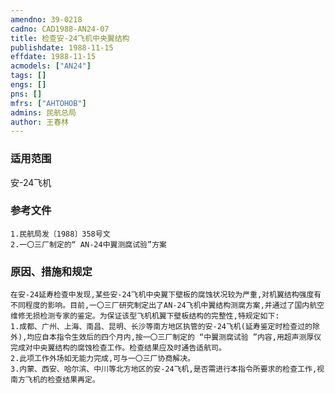 ```yaml
---
amendno: 39-0218  
cadno: CAD1988-AN24-07  
title: 检查安-24飞机中央翼结构  
publishdate: 1988-11-15  
effdate: 1988-11-15  
acmodels: ["AN24"]  
tags: []  
engs: []  
pns: []  
mfrs: ["AHTOHOB"]  
admins: 民航总局  
author: 王春林  
---
```

  
### 适用范围  
安-24飞机  
  
<!--more-->  
### 参考文件  
    1.民航局发〔1988〕358号文  
    2.一〇三厂制定的“ AN-24中翼测腐试验”方案  
  
### 原因、措施和规定  
    在安-24延寿检查中发现,某些安-24飞机中央翼下壁板的腐蚀状况较为严重,对机翼结构强度有不同程度的影响。目前,一〇三厂研究制定出了AN-24飞机中翼结构测腐方案,并通过了国内航空维修无损检测专家的鉴定。为保证该型飞机机翼下壁板结构的完整性,特规定如下:  
    1.成都、广州、上海、南昌、昆明、长沙等南方地区执管的安-24飞机(延寿鉴定时检查过的除外),均应自本指令生效后的四个月内,按一〇三厂制定的 “中翼测腐试验 ”内容,用超声测厚仪完成对中央翼结构的腐蚀检查工作。检查结果应及时通告适航司。  
    2.此项工作外场如无能力完成,可与一〇三厂协商解决。  
    3.内蒙、西安、哈尔滨、中川等北方地区的安-24飞机,是否需进行本指令所要求的检查工作,视南方飞机的检查结果再定。  
  
  
